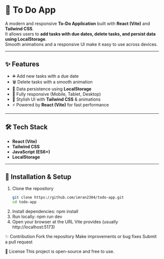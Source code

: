 # 📝 To Do App

A modern and responsive **To-Do Application** built with **React (Vite)** and **Tailwind CSS**.  
It allows users to **add tasks with due dates, delete tasks, and persist data using LocalStorage**.  
Smooth animations and a responsive UI make it easy to use across devices.  

---

## ✨ Features
- ➕ Add new tasks with a due date  
- 🗑️ Delete tasks with a smooth animation  
- 💾 Data persistence using **LocalStorage**  
- 📱 Fully responsive (Mobile, Tablet, Desktop)  
- 🎨 Stylish UI with **Tailwind CSS** & animations  
- ⚡ Powered by **React (Vite)** for fast performance  

---

## 🛠️ Tech Stack
- **React (Vite)**
- **Tailwind CSS**
- **JavaScript (ES6+)**
- **LocalStorage**

---

## 🚀 Installation & Setup

1. Clone the repository
   ```bash
   git clone https://github.com/imran2304/todo-app.git
   cd todo-app

2. Install dependencies:
   npm install
3. Run locally:
   npm run dev
4. Open your browser at the URL Vite provides (usually http://localhost:5173)

✨ Contribution
Fork the repository
Make improvements or bug fixes
Submit a pull request


📄 License
This project is open-source and free to use.



